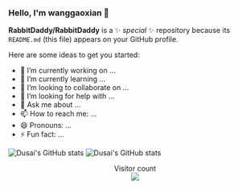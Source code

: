 ### Hello,  I'm wanggaoxian 👋

**RabbitDaddy/RabbitDaddy** is a ✨ _special_ ✨ repository because its `README.md` (this file) appears on your GitHub profile.

Here are some ideas to get you started:

- 🔭 I’m currently working on ...
- 🌱 I’m currently learning ...
- 👯 I’m looking to collaborate on ...
- 🤔 I’m looking for help with ...
- 💬 Ask me about ...
- 📫 How to reach me: ...
- 😄 Pronouns: ...
- ⚡ Fun fact: ...

![Dusai's GitHub stats](https://github-readme-stats.vercel.app/api?username=RabbitDaddy)
![Dusai's GitHub stats](https://github-readme-stats.vercel.app/api?username=RabbitDaddy)

<p align="center"> 
  Visitor count<br>
  <img src="https://profile-counter.glitch.me/RabbitDaddy/count.svg" />
</p>

